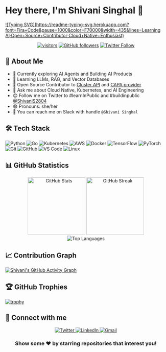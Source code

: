 # Hey there, I'm Shivani Singhal 👋

[![Typing SVG](https://readme-typing-svg.herokuapp.com?font=Fira+Code&pause=1000&color=F70000&width=435&lines=Learning AI;Open+Source+Contributor;Cloud+Native+Enthusiast)](https://git.io/typing-svg)

<div align="center">
  <a href="https://github.com/shivi28"><img src="https://visitor-badge.laobi.icu/badge?page_id=shivi28.shivi28" alt="visitors" id="visitor-badge"/></a>
  <a href="https://github.com/shivi28?tab=followers"><img src="https://img.shields.io/github/followers/shivi28?label=Followers&style=social" alt="GitHub followers"></a>
  <a href="https://twitter.com/ShivaniS2804"><img src="https://img.shields.io/twitter/follow/ShivaniS2804?style=social" alt="Twitter Follow"></a>
</div>

## 💫 About Me

- 🔭 Currently exploring AI Agents and Building AI Products
- 🌱 Learning LLMs, RAG, and Vector Databases
- 👯 Open Source Contributor to [Cluster API](https://github.com/kubernetes-sigs/cluster-api) and [CAPA provider](https://github.com/kubernetes-sigs/cluster-api-provider-aws)
- 💬 Ask me about Cloud Native, Kubernetes, and AI Engineering
- 😊 Follow me on Twitter to #learnInPublic and #buildinpublic [@ShivaniS2804](https://twitter.com/ShivaniS2804)
- 😄 Pronouns: she/her
- 💞️ You can reach me on Slack with handle `@Shivani Singhal`

## 🛠️ Tech Stack

![Python](https://img.shields.io/badge/-Python-3776AB?style=flat-square&logo=python&logoColor=white)
![Go](https://img.shields.io/badge/-Go-00ADD8?style=flat-square&logo=go&logoColor=white)
![Kubernetes](https://img.shields.io/badge/-Kubernetes-326CE5?style=flat-square&logo=kubernetes&logoColor=white)
![AWS](https://img.shields.io/badge/-AWS-232F3E?style=flat-square&logo=amazon-aws&logoColor=white)
![Docker](https://img.shields.io/badge/-Docker-2496ED?style=flat-square&logo=docker&logoColor=white)
![TensorFlow](https://img.shields.io/badge/-TensorFlow-FF6F00?style=flat-square&logo=tensorflow&logoColor=white)
![PyTorch](https://img.shields.io/badge/-PyTorch-EE4C2C?style=flat-square&logo=pytorch&logoColor=white)
![Git](https://img.shields.io/badge/-Git-F05032?style=flat-square&logo=git&logoColor=white)
![GitHub](https://img.shields.io/badge/-GitHub-181717?style=flat-square&logo=github&logoColor=white)
![VS Code](https://img.shields.io/badge/-VS%20Code-007ACC?style=flat-square&logo=visual-studio-code&logoColor=white)
![Linux](https://img.shields.io/badge/-Linux-FCC624?style=flat-square&logo=linux&logoColor=black)

## 📊 GitHub Statistics

<div align="center">
  <img src="https://github-readme-stats.vercel.app/api?username=shivi28&theme=radical&hide_border=false&include_all_commits=true&count_private=true" alt="GitHub Stats" height="180em" />
  <img src="https://github-readme-streak-stats.herokuapp.com/?user=shivi28&theme=radical&hide_border=false" alt="GitHub Streak" height="180em" />
</div>

<div align="center">
  <img src="https://github-readme-stats.vercel.app/api/top-langs/?username=shivi28&theme=radical&hide_border=false&include_all_commits=true&count_private=true&layout=compact" alt="Top Languages" />
</div>

## 📈 Contribution Graph
[![Shivani's GitHub Activity Graph](https://github-readme-activity-graph.vercel.app/graph?username=shivi28&theme=tokyo-night)](https://github.com/ashutosh00710/github-readme-activity-graph)

## 🏆 GitHub Trophies
[![trophy](https://github-profile-trophy.vercel.app/?username=shivi28&theme=radical&column=4&margin-w=15&margin-h=15)](https://github.com/ryo-ma/github-profile-trophy)

<!-- Pinned repos will automatically display based on your GitHub stars or pinned items -->
<!-- You can manually pin repositories in your GitHub profile page -->


## 🔗 Connect with me

<div align="center">
  <a href="https://twitter.com/ShivaniS2804">
    <img src="https://img.shields.io/badge/Twitter-%231DA1F2.svg?style=for-the-badge&logo=Twitter&logoColor=white" alt="Twitter" />
  </a>
  <a href="https://www.linkedin.com/in/shivani2804/">
    <img src="https://img.shields.io/badge/LinkedIn-%230077B5.svg?style=for-the-badge&logo=linkedin&logoColor=white" alt="LinkedIn" />
  </a>
  <a href="mailto:shivani.singhal2804@gmail.com">
    <img src="https://img.shields.io/badge/Gmail-D14836?style=for-the-badge&logo=gmail&logoColor=white" alt="Gmail" />
  </a>
</div>

<div align="center">

### Show some ❤️ by starring repositories that interest you!

</div>

<!-- Note: For detailed visitor analytics, you may want to use a service like 
https://profile-counter.glitch.me/ or https://komarev.com/ which provide more detailed analytics -->
